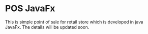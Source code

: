 # POS JavaFx
This is simple point of sale for retail store which is developed in java JavaFx. The details will be updated soon. 
